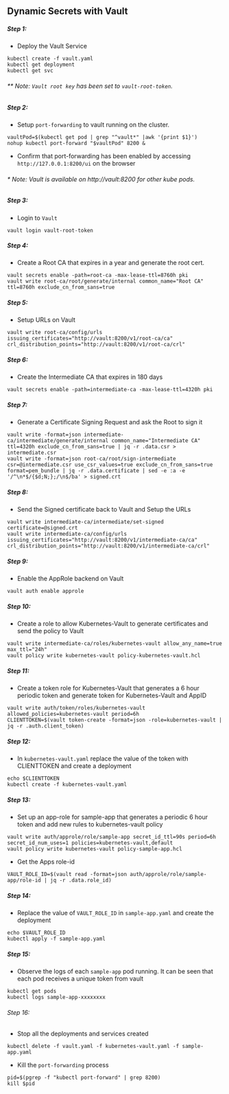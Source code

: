 ## Dynamic Secrets with Vault


##### Step 1:

* Deploy the Vault Service

```commandline
kubectl create -f vault.yaml
kubectl get deployment
kubectl get svc
```

###### ** Note: `Vault root key` has been set to `vault-root-token`. 


##### Step 2:

* Setup `port-forwarding` to vault running on the cluster.

```commandline
vaultPod=$(kubectl get pod | grep "^vault*" |awk '{print $1}')
nohup kubectl port-forward "$vaultPod" 8200 &
```

* Confirm that port-forwarding has been enabled by accessing `http://127.0.0.1:8200/ui` on the browser

######  * Note: Vault is available on http://vault:8200 for other kube pods.


##### Step 3:

* Login to `Vault`

```commandline
vault login vault-root-token
```


##### Step 4:

* Create a Root CA that expires in a year and generate the root cert.

```commandline
vault secrets enable -path=root-ca -max-lease-ttl=8760h pki
vault write root-ca/root/generate/internal common_name="Root CA" ttl=8760h exclude_cn_from_sans=true
```


##### Step 5:

* Setup URLs on Vault

```commandline
vault write root-ca/config/urls issuing_certificates="http://vault:8200/v1/root-ca/ca" crl_distribution_points="http://vault:8200/v1/root-ca/crl"
```


##### Step 6:

* Create the Intermediate CA that expires in 180 days

```commandline
vault secrets enable -path=intermediate-ca -max-lease-ttl=4320h pki
```


##### Step 7:

* Generate a Certificate Signing Request and ask the Root to sign it

```commandline
vault write -format=json intermediate-ca/intermediate/generate/internal common_name="Intermediate CA" ttl=4320h exclude_cn_from_sans=true | jq -r .data.csr > intermediate.csr
vault write -format=json root-ca/root/sign-intermediate csr=@intermediate.csr use_csr_values=true exclude_cn_from_sans=true format=pem_bundle | jq -r .data.certificate | sed -e :a -e '/^\n*$/{$d;N;};/\n$/ba' > signed.crt
```


##### Step 8:

* Send the Signed certificate back to Vault and Setup the URLs

```commandline
vault write intermediate-ca/intermediate/set-signed certificate=@signed.crt
vault write intermediate-ca/config/urls issuing_certificates="http://vault:8200/v1/intermediate-ca/ca" crl_distribution_points="http://vault:8200/v1/intermediate-ca/crl"
```


##### Step 9:

* Enable the AppRole backend on Vault

```commandline
vault auth enable approle
```


##### Step 10:

* Create a role to allow Kubernetes-Vault to generate certificates and send the policy to Vault

```commandline
vault write intermediate-ca/roles/kubernetes-vault allow_any_name=true max_ttl="24h"
vault policy write kubernetes-vault policy-kubernetes-vault.hcl
```


##### Step 11:

* Create a token role for Kubernetes-Vault that generates a 6 hour periodic token and generate token for Kubernetes-Vault and AppID

```commandline
vault write auth/token/roles/kubernetes-vault allowed_policies=kubernetes-vault period=6h
CLIENTTOKEN=$(vault token-create -format=json -role=kubernetes-vault | jq -r .auth.client_token)
```

##### Step 12:

* In `kubernetes-vault.yaml` replace the value of the token with CLIENTTOKEN and create a deployment

```commandline
echo $CLIENTTOKEN
kubectl create -f kubernetes-vault.yaml
```


##### Step 13:

* Set up an app-role for sample-app that generates a periodic 6 hour token and add new rules to kubernetes-vault policy

```commandline
vault write auth/approle/role/sample-app secret_id_ttl=90s period=6h secret_id_num_uses=1 policies=kubernetes-vault,default
vault policy write kubernetes-vault policy-sample-app.hcl
```

* Get the Apps role-id

```commandline
VAULT_ROLE_ID=$(vault read -format=json auth/approle/role/sample-app/role-id | jq -r .data.role_id)
```

##### Step 14:

* Replace the value of `VAULT_ROLE_ID` in `sample-app.yaml` and create the deployment

```commandline
echo $VAULT_ROLE_ID
kubectl apply -f sample-app.yaml
```

##### Step 15:

* Observe the logs of each `sample-app` pod running. It can be seen that each pod receives a unique token from vault

```commandline
kubectl get pods
kubectl logs sample-app-xxxxxxxx
```

###### Step 16:

* Stop all the deployments and services created

```commandline
kubectl delete -f vault.yaml -f kubernetes-vault.yaml -f sample-app.yaml
```

* Kill the `port-forwarding` process

```commandline
pid=$(pgrep -f "kubectl port-forward" | grep 8200)
kill $pid
```
